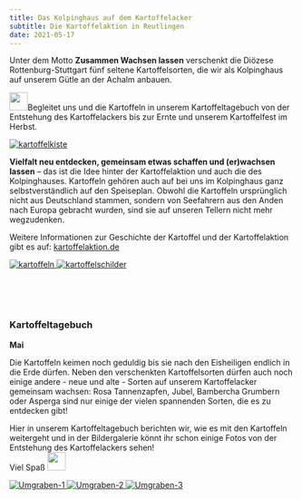 ```yaml
---
title: Das Kolpinghaus auf dem Kartoffelacker
subtitle: Die Kartoffelaktion in Reutlingen
date: 2021-05-17
---
```

<!--mehr--> 

Unter dem Motto **Zusammen Wachsen lassen** verschenkt die Diözese Rottenburg-Stuttgart fünf seltene Kartoffelsorten, die wir als Kolpinghaus auf unserem Gütle an der Achalm anbauen. 

<img style="height: 2rem;" src="{% include img-link id='2021-05-17-das-kolpinghaus-auf-dem-kartoffelacker-kartoffeln-openmoji-27A1' %}">Begleitet uns und die Kartoffeln in unserem Kartoffeltagebuch von der Entstehung des Kartoffelackers bis zur Ernte und unserem Kartoffelfest im Herbst.

<div class="gallery">
<a href="{% include img-link options='c_fill,g_south,h_0.8,w_1.0/c_fill,g_south,h_1.0,w_0.7' id='2021-05-17-das-kolpinghaus-auf-dem-kartoffelacker-kartoffelkiste' %}" data-size="1047x675" data-med-size="1047x675" data-med="{% include img-link options='c_fill,g_south,h_0.8,w_1.0/c_fill,g_south,h_1.0,w_0.7' id='2021-05-17-das-kolpinghaus-auf-dem-kartoffelacker-kartoffelkiste' %}">
<img class="img-fluid mb-4 rounded mx-auto d-block w-75" src="{% include img-link id='2021-05-17-das-kolpinghaus-auf-dem-kartoffelacker-kartoffelkiste' options='c_fill,g_south,h_0.8,w_1.0/c_fill,g_south,h_1.0,w_0.7/w_800' %}" alt="kartoffelkiste" />
</a>
</div>

**Vielfalt neu entdecken, gemeinsam etwas schaffen und (er)wachsen lassen** – das ist die Idee hinter der Kartoffelaktion und auch die des Kolpinghauses. Kartoffeln gehören auch auf bei uns im Kolpinghaus ganz selbstverständlich auf den Speiseplan. Obwohl die Kartoffeln ursprünglich nicht aus Deutschland stammen, sondern von Seefahrern aus den Anden nach Europa gebracht wurden, sind sie auf unseren Tellern nicht mehr wegzudenken.

Weitere Informationen zur Geschichte der Kartoffel und der Kartoffelaktion gibt es auf: [kartoffelaktion.de](https://kartoffelaktion.de/)

<div class="row gallery">
<a class="col" href="{% include img-link id='2021-05-17-das-kolpinghaus-auf-dem-kartoffelacker-kartoffeln' %}" data-size="3648x2736" data-med-size="3648x2736" data-med="{% include img-link id='2021-05-17-das-kolpinghaus-auf-dem-kartoffelacker-kartoffeln' %}">
<img class="img-fluid mb-4 rounded" src="{% include img-link id='2021-05-17-das-kolpinghaus-auf-dem-kartoffelacker-kartoffeln' options='w_800' %}" alt="kartoffeln" />
</a>
<a class="col" href="{% include img-link id='2021-05-17-das-kolpinghaus-auf-dem-kartoffelacker-kartoffelschilder' %}" data-size="2736x3648" data-med-size="2736x3648" data-med="{% include img-link id='2021-05-17-das-kolpinghaus-auf-dem-kartoffelacker-kartoffelschilder' %}">
<img class="img-fluid mb-4 rounded" src="{% include img-link id='2021-05-17-das-kolpinghaus-auf-dem-kartoffelacker-kartoffelschilder' options='w_800' %}" alt="kartoffelschilder" />
</a>
</div>

<br><br><br>

### Kartoffeltagebuch

**Mai** 

Die Kartoffeln keimen noch geduldig bis sie nach den Eisheiligen endlich in die Erde dürfen. Neben den verschenkten Kartoffelsorten dürfen auch noch einige andere - neue und alte - Sorten auf unserem Kartoffelacker gemeinsam wachsen: Rosa Tannenzapfen, Jubel, Bambercha Grumbern oder Asperga sind nur einige der vielen spannenden Sorten, die es zu entdecken gibt! 

Hier in unserem Kartoffeltagebuch berichten wir, wie es mit den Kartoffeln weitergeht und in der Bildergalerie könnt ihr schon einige Fotos von der Entstehung des Kartoffelackers sehen! <br>Viel Spaß <img style="height: 2rem;" src="{% include img-link id='2021-05-17-das-kolpinghaus-auf-dem-kartoffelacker-kartoffeln-openmoji-1F600' %}">

<div class="row gallery">
<a class="col" href="{% include img-link id='2021-05-17-das-kolpinghaus-auf-dem-kartoffelacker-Umgraben-1' %}" data-size="1200x1600" data-med-size="1200x1600" data-med="{% include img-link id='2021-05-17-das-kolpinghaus-auf-dem-kartoffelacker-Umgraben-1' %}">
<img class="img-fluid mb-4 rounded" src="{% include img-link id='2021-05-17-das-kolpinghaus-auf-dem-kartoffelacker-Umgraben-1' options='w_800' %}" alt="Umgraben-1" />
</a>
<a class="col" href="{% include img-link id='2021-05-17-das-kolpinghaus-auf-dem-kartoffelacker-Umgraben-2' %}" data-size="1200x1600" data-med-size="1200x1600" data-med="{% include img-link id='2021-05-17-das-kolpinghaus-auf-dem-kartoffelacker-Umgraben-2' %}">
<img class="img-fluid mb-4 rounded" src="{% include img-link id='2021-05-17-das-kolpinghaus-auf-dem-kartoffelacker-Umgraben-2' options='w_800' %}" alt="Umgraben-2" />
</a>
<a class="col" href="{% include img-link id='2021-05-17-das-kolpinghaus-auf-dem-kartoffelacker-Umgraben-3' %}" data-size="480x640" data-med-size="480x640" data-med="{% include img-link id='2021-05-17-das-kolpinghaus-auf-dem-kartoffelacker-Umgraben-3' %}">
<img class="img-fluid mb-4 rounded" src="{% include img-link id='2021-05-17-das-kolpinghaus-auf-dem-kartoffelacker-Umgraben-3' options='w_800' %}" alt="Umgraben-3" />
</a>
</div>

